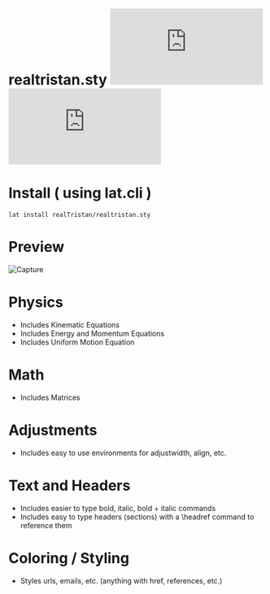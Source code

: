 # realtristan.sty ![Stars](https://img.shields.io/github/stars/realTristan/realtristan.sty?color=brightgreen) ![Watchers](https://img.shields.io/github/watchers/realTristan/realtristan.sty?label=Watchers)

# Install ( using lat.cli )

```
lat install realTristan/realtristan.sty
```

# Preview 
![Capture](https://user-images.githubusercontent.com/75189508/206884294-224af55c-b28c-4eaa-bf17-e8ffbf474fbd.PNG)

# Physics
- Includes Kinematic Equations
- Includes Energy and Momentum Equations
- Includes Uniform Motion Equation

# Math
- Includes Matrices

# Adjustments
- Includes easy to use environments for adjustwidth, align, etc.

# Text and Headers
- Includes easier to type bold, italic, bold + italic commands
- Includes easy to type headers (sections) with a \headref command to reference them

# Coloring / Styling
- Styles urls, emails, etc. (anything with href, references, etc.)

